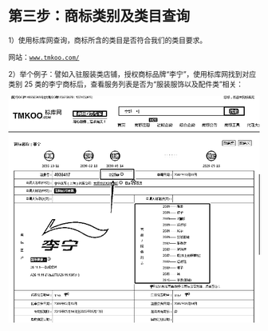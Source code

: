 # 第三步：商标类别及类目查询

1）使用标库网查询，商标所含的类目是否符合我们的类目要求。

网站：[`www.tmkoo.com/`](https://www.tmkoo.com/)

2）举个例子：譬如入驻服装类店铺，授权商标品牌“李宁”，使用标库网找到对应类别 25 类的李宁商标后，查看服务列表是否为“服装服饰以及配件类”相关：

![](img/b6bc51bec8f0d470bc8e5b02b1708bfd.png)